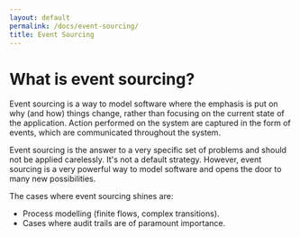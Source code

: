 ```yaml
---
layout: default
permalink: /docs/event-sourcing/
title: Event Sourcing
---
```


# What is event sourcing?

Event sourcing is a way to model software where the emphasis is put
on why (and how) things change, rather than focusing on the current
state of the application. Action performed on the system are captured
in the form of events, which are communicated throughout the system.

Event sourcing is the answer to a very specific set of problems and
should not be applied carelessly. It's not a default strategy. However,
event sourcing is a very powerful way to model software and opens the
door to many new possibilities.

The cases where event sourcing shines are:

* Process modelling (finite flows, complex transitions).
* Cases where audit trails are of paramount importance.

